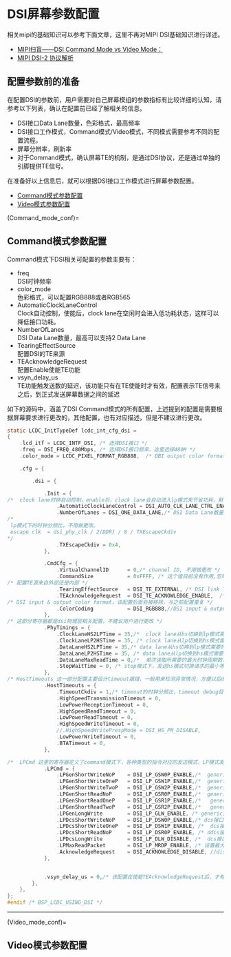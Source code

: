 # DSI屏幕参数配置

相关mipi的基础知识可以参考下面文章，这里不再对MIPI DSI基础知识进行详述。
- [MIPI扫盲——DSI Command Mode vs Video Mode：](https://blog.csdn.net/justlxy/article/details/115453751)
- [MIPI DSI-2 协议解析](https://blog.csdn.net/sinat_43629962/article/details/122998924)

## 配置参数前的准备
在配置DSI的参数前，用户需要对自己屏幕模组的参数指标有比较详细的认知，请参考以下列表，确认在配置前已经了解相关的信息。
- DSI接口Data Lane数量，色彩格式，最高频率
- DSI接口工作模式，Command模式/Video模式，不同模式需要参考不同的配置流程。
- 屏幕分辨率，刷新率
- 对于Command模式，确认屏幕TE的机制，是通过DSI协议，还是通过单独的引脚提供TE信号。  

在准备好以上信息后，就可以根据DSI接口工作模式进行屏幕参数配置。
- [Command模式参数配置](#Command_mode_conf)
- [Video模式参数配置](#Video_mode_conf)


(Command_mode_conf)=
## Command模式参数配置
Command模式下DSI相关可配置的参数主要有：
- freq  
DSI时钟频率
- color_mode  
色彩格式，可以配置RGB888或者RGB565
- AutomaticClockLaneControl  
Clock自动控制，使能后，clock lane在空闲时会进入低功耗状态，这样可以降低接口功耗。
- NumberOfLanes  
DSI Data Lane数量，最高可以支持2 Data Lane
- TearingEffectSource  
配置DSI的TE来源
- TEAcknowledgeRequest  
配置Enable使能TE功能
- vsyn_delay_us  
TE功能触发送数的延迟，该功能只有在TE使能时才有效，配置表示TE信号来之后，到正式发送屏幕数据之间的延迟

如下的源码中，涵盖了DSI Command模式的所有配置，上述提到的配置是需要根据屏幕要求进行更改的，其他配置，也有对应描述，但是不建议进行更改。
```c
static LCDC_InitTypeDef lcdc_int_cfg_dsi =
{
    .lcd_itf = LCDC_INTF_DSI, /* 选择DSI接口 */
    .freq = DSI_FREQ_480Mbps, /* 选择DSI接口频率，这里选择480M */
    .color_mode = LCDC_PIXEL_FORMAT_RGB888,  /* DBI output color format,   should match with .cfg.dsi.CmdCfg.ColorCoding */

    .cfg = {

        .dsi = {

            .Init = {
/*  clock lane时钟自动控制，enable后，clock lane会自动进入lp模式来节省功耗，默认关闭，如果需要控制接口功耗，再打开。*/
                .AutomaticClockLaneControl = DSI_AUTO_CLK_LANE_CTRL_ENABLE,
                .NumberOfLanes = DSI_ONE_DATA_LANE,/* DSI Data Lane数量 */
/*
 lp模式下的时钟分频比，不用做更改。
 escape clk  = dsi_phy_clk / 2(DDR) / 8 / TXEscapeCkdiv
*/                
                .TXEscapeCkdiv = 0x4,
            },

            .CmdCfg = {
                .VirtualChannelID      = 0,/* channel ID, 不用做更改 */
                .CommandSize           = 0xFFFF, /* 这个值目前没有作用,忽略 */
/* 配置TE源来自外部还是内部 */                
                .TearingEffectSource   = DSI_TE_EXTERNAL, /* DSI link TE */
                .TEAcknowledgeRequest  = DSI_TE_ACKNOWLEDGE_ENABLE,  /* Enable TE */
/* DSI input & output color format，该配置后面会被移除，与之前配置重复 */
                .ColorCoding           = DSI_RGB888,//DSI input & output color format
            },
/* 这部分寄存器都是dsi物理层相关配置，不建议用户进行更改 */
            .PhyTimings = {
                .ClockLaneHS2LPTime = 35,/*  clock lane从hs切换到lp模式需要的时钟周期 */
                .ClockLaneLP2HSTime = 35, /* clock lane从lp切换到hs模式需要的时钟周期 */
                .DataLaneHS2LPTime = 35,/* data lane从hs切换到lp模式需要的时钟周期 */
                .DataLaneLP2HSTime = 35, /* data lane从lp切换到hs模式需要的时钟周期 */
                .DataLaneMaxReadTime = 0,/*  单次读取所需要的最大时钟周期数，因为现有使用状况下，读取不会发生在发数的阶段，所以该值没有被使用。 */
                .StopWaitTime = 0, /* stop模式下，发送hs模式切换请求的最小等待时间 */
            },
/* HostTimeouts 这一部分配置主要设计timeout报错，一般用来检测异常情况，方便以后debug，用户不需要修改 */
            .HostTimeouts = {
                .TimeoutCkdiv = 1,/* timeout的时钟分频比，timeout debug目前没有打开，没有生效 */
                .HighSpeedTransmissionTimeout = 0,
                .LowPowerReceptionTimeout = 0,
                .HighSpeedReadTimeout = 0,
                .LowPowerReadTimeout = 0,
                .HighSpeedWriteTimeout = 0,
                //.HighSpeedWritePrespMode = DSI_HS_PM_DISABLE,
                .LowPowerWriteTimeout = 0,
                .BTATimeout = 0,
            },

/*  LPCmd 这里的寄存器定义了command模式下，各种类型的指令对应的发送模式，LP模式发送速度慢，但是可以被逻分抓到，高速模式发送速度快，但常用仪器无法检测。这里建议对于generic接口的command，设置为低速即可，对于dcs的指令，除了longwrite，其他均可以设置为低速，这样便于通过逻分查看波形。这部分允许用户更改，但不太建议改动。*/
            .LPCmd = {
                .LPGenShortWriteNoP    = DSI_LP_GSW0P_ENABLE,/*  generic接口shortwrite指令无参数发送模式，enable为低速，disable为高速 */
                .LPGenShortWriteOneP   = DSI_LP_GSW1P_ENABLE,/*  generic接口shortwrite指令单参数发送模式，enable为低速，disable为高速 */
                .LPGenShortWriteTwoP   = DSI_LP_GSW2P_ENABLE,/*  generic接口shortwrite指令双参数发送模式，enable为低速，disable为高速 */
                .LPGenShortReadNoP     = DSI_LP_GSR0P_ENABLE,/*  generic接口shortread指令无参数发送模式，enable为低速，disable为高速 */
                .LPGenShortReadOneP    = DSI_LP_GSR1P_ENABLE,/*   generic接口shortread指令单参数发送模式，enable为低速，disable为高速 */
                .LPGenShortReadTwoP    = DSI_LP_GSR2P_ENABLE,/*   generic接口shortread指令双参数发送模式，enable为低速，disable为高速 */
                .LPGenLongWrite        = DSI_LP_GLW_ENABLE, /* generic接口longwrite指令发送模式，enable为低速，disable为高速 */
                .LPDcsShortWriteNoP    = DSI_LP_DSW0P_ENABLE,/* dcs接口shortwrite指令无参数发送模式，enable为低速，disable为高速 */
                .LPDcsShortWriteOneP   = DSI_LP_DSW1P_ENABLE, /*  dcs接口shortwrite指令单参数发送模式，enable为低速，disable为高速 */
                .LPDcsShortReadNoP     = DSI_LP_DSR0P_ENABLE, /* ddcs接口shortread指令无参数发送模式，enable为低速，disable为高速 */
                .LPDcsLongWrite        = DSI_LP_DLW_DISABLE, /*  dcs接口longwrite指令单参数发送模式，enable为低速，disable为高速 */
                .LPMaxReadPacket       = DSI_LP_MRDP_ENABLE, /* 设置最大读取包尺寸指令模式发送模式，enable为低速，disable为高速*/
                .AcknowledgeRequest    = DSI_ACKNOWLEDGE_DISABLE, //disable LCD error reports 使能后允许屏幕端发送应答包，主要用于debug，一般场景下disable即可。
            },


            .vsyn_delay_us = 0,/* 该配置在使能TEAcknowledgeRequest后，才有意义，用于配置TE信号高电平延时多少us后，再给屏送数 */
        },
    },
};
#endif /* BSP_LCDC_USING_DSI */
```
***



(Video_mode_conf)=
## Video模式参数配置

